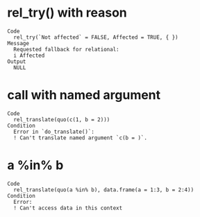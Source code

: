 # rel_try() with reason

    Code
      rel_try(`Not affected` = FALSE, Affected = TRUE, { })
    Message
      Requested fallback for relational:
      i Affected
    Output
      NULL

# call with named argument

    Code
      rel_translate(quo(c(1, b = 2)))
    Condition
      Error in `do_translate()`:
      ! Can't translate named argument `c(b = )`.

# a %in% b

    Code
      rel_translate(quo(a %in% b), data.frame(a = 1:3, b = 2:4))
    Condition
      Error:
      ! Can't access data in this context


